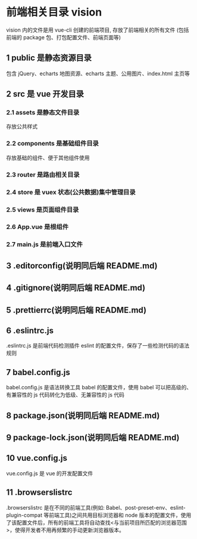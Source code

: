 # 前端相关目录 vision

vision 内的文件是用 vue-cli 创建的前端项目, 存放了前端相关的所有文件 (包括前端的 package 包、打包配置文件、前端页面等)

## 1 public 是静态资源目录

包含 jQuery、echarts 地图资源、echarts 主题、公用图片、index.html 主页等

## 2 src 是 vue 开发目录

### 2.1 assets 是静态文件目录

存放公共样式

### 2.2 components 是基础组件目录

存放基础的组件、便于其他组件使用

### 2.3 router 是路由相关目录

### 2.4 store 是 vuex 状态(公共数据)集中管理目录

### 2.5 views 是页面组件目录

### 2.6 App.vue 是根组件

### 2.7 main.js 是前端入口文件

## 3 .editorconfig(说明同后端 README.md)

## 4 .gitignore(说明同后端 README.md)

## 5 .prettierrc(说明同后端 README.md)

## 6 .eslintrc.js

.eslintrc.js 是前端代码检测插件 eslint 的配置文件，保存了一些检测代码的语法规则

## 7 babel.config.js

babel.config.js 是语法转换工具 babel 的配置文件，使用 babel 可以把高级的、有兼容性的 js 代码转化为低级、无兼容性的 js 代码

## 8 package.json(说明同后端 README.md)

## 9 package-lock.json(说明同后端 README.md)

## 10 vue.config.js

vue.config.js 是 vue 的开发配置文件

## 11 .browserslistrc

.browserslistrc 是在不同的前端工具(例如: Babel、post-preset-env、eslint-plugin-compat 等前端工具)之间共用目标浏览器和 node 版本的配置文件，使用了该配置文件后，所有的前端工具将自动查找<与当前项目所匹配的浏览器范围>，使得开发者不用再频繁的手动更新浏览器版本。
